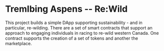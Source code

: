 # Tremlbing Aspens -- Re:Wild

This project builds a simple DApp supporting sustainability - and in particular, re-wilding. There are a set of smart contracts that support an approach to engaging individuals in racing to re-wild western Canada. One contract supports the creation of a set of tokens and another the marketplace.
